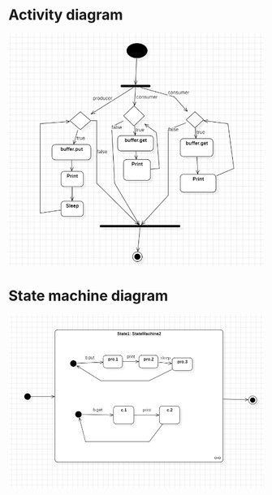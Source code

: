 # Activity diagram
![ActivityDiagram.PNG](diagrams/ActivityDiagram.PNG)
# State machine diagram
![StateMachineDiagram.PNG](diagrams/StateMachineDiagram.PNG)